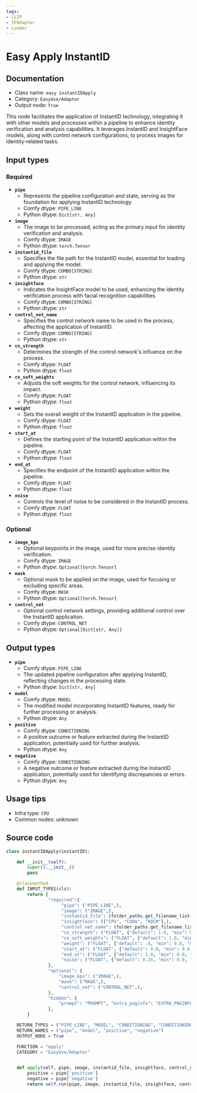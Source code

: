 ```yaml
---
tags:
- CLIP
- IPAdapter
- Loader
---
```


# Easy Apply InstantID
## Documentation
- Class name: `easy instantIDApply`
- Category: `EasyUse/Adapter`
- Output node: `True`

This node facilitates the application of InstantID technology, integrating it with other models and processes within a pipeline to enhance identity verification and analysis capabilities. It leverages InstantID and InsightFace models, along with control network configurations, to process images for identity-related tasks.
## Input types
### Required
- **`pipe`**
    - Represents the pipeline configuration and state, serving as the foundation for applying InstantID technology.
    - Comfy dtype: `PIPE_LINE`
    - Python dtype: `Dict[str, Any]`
- **`image`**
    - The image to be processed, acting as the primary input for identity verification and analysis.
    - Comfy dtype: `IMAGE`
    - Python dtype: `torch.Tensor`
- **`instantid_file`**
    - Specifies the file path for the InstantID model, essential for loading and applying the model.
    - Comfy dtype: `COMBO[STRING]`
    - Python dtype: `str`
- **`insightface`**
    - Indicates the InsightFace model to be used, enhancing the identity verification process with facial recognition capabilities.
    - Comfy dtype: `COMBO[STRING]`
    - Python dtype: `str`
- **`control_net_name`**
    - Specifies the control network name to be used in the process, affecting the application of InstantID.
    - Comfy dtype: `COMBO[STRING]`
    - Python dtype: `str`
- **`cn_strength`**
    - Determines the strength of the control network's influence on the process.
    - Comfy dtype: `FLOAT`
    - Python dtype: `float`
- **`cn_soft_weights`**
    - Adjusts the soft weights for the control network, influencing its impact.
    - Comfy dtype: `FLOAT`
    - Python dtype: `float`
- **`weight`**
    - Sets the overall weight of the InstantID application in the pipeline.
    - Comfy dtype: `FLOAT`
    - Python dtype: `float`
- **`start_at`**
    - Defines the starting point of the InstantID application within the pipeline.
    - Comfy dtype: `FLOAT`
    - Python dtype: `float`
- **`end_at`**
    - Specifies the endpoint of the InstantID application within the pipeline.
    - Comfy dtype: `FLOAT`
    - Python dtype: `float`
- **`noise`**
    - Controls the level of noise to be considered in the InstantID process.
    - Comfy dtype: `FLOAT`
    - Python dtype: `float`
### Optional
- **`image_kps`**
    - Optional keypoints in the image, used for more precise identity verification.
    - Comfy dtype: `IMAGE`
    - Python dtype: `Optional[torch.Tensor]`
- **`mask`**
    - Optional mask to be applied on the image, used for focusing or excluding specific areas.
    - Comfy dtype: `MASK`
    - Python dtype: `Optional[torch.Tensor]`
- **`control_net`**
    - Optional control network settings, providing additional control over the InstantID application.
    - Comfy dtype: `CONTROL_NET`
    - Python dtype: `Optional[Dict[str, Any]]`
## Output types
- **`pipe`**
    - Comfy dtype: `PIPE_LINE`
    - The updated pipeline configuration after applying InstantID, reflecting changes in the processing state.
    - Python dtype: `Dict[str, Any]`
- **`model`**
    - Comfy dtype: `MODEL`
    - The modified model incorporating InstantID features, ready for further processing or analysis.
    - Python dtype: `Any`
- **`positive`**
    - Comfy dtype: `CONDITIONING`
    - A positive outcome or feature extracted during the InstantID application, potentially used for further analysis.
    - Python dtype: `Any`
- **`negative`**
    - Comfy dtype: `CONDITIONING`
    - A negative outcome or feature extracted during the InstantID application, potentially used for identifying discrepancies or errors.
    - Python dtype: `Any`
## Usage tips
- Infra type: `CPU`
- Common nodes: unknown


## Source code
```python
class instantIDApply(instantID):

    def __init__(self):
        super().__init__()
        pass

    @classmethod
    def INPUT_TYPES(cls):
        return {
                "required":{
                     "pipe": ("PIPE_LINE",),
                     "image": ("IMAGE",),
                     "instantid_file": (folder_paths.get_filename_list("instantid"),),
                     "insightface": (["CPU", "CUDA", "ROCM"],),
                     "control_net_name": (folder_paths.get_filename_list("controlnet"),),
                     "cn_strength": ("FLOAT", {"default": 1.0, "min": 0.0, "max": 10.0, "step": 0.01}),
                     "cn_soft_weights": ("FLOAT", {"default": 1.0, "min": 0.0, "max": 1.0, "step": 0.001},),
                     "weight": ("FLOAT", {"default": .8, "min": 0.0, "max": 5.0, "step": 0.01, }),
                     "start_at": ("FLOAT", {"default": 0.0, "min": 0.0, "max": 1.0, "step": 0.001, }),
                     "end_at": ("FLOAT", {"default": 1.0, "min": 0.0, "max": 1.0, "step": 0.001, }),
                     "noise": ("FLOAT", {"default": 0.35, "min": 0.0, "max": 1.0, "step": 0.05, }),
                },
                "optional": {
                    "image_kps": ("IMAGE",),
                    "mask": ("MASK",),
                    "control_net": ("CONTROL_NET",),
                },
                "hidden": {
                    "prompt": "PROMPT", "extra_pnginfo": "EXTRA_PNGINFO", "my_unique_id": "UNIQUE_ID"
                },
        }

    RETURN_TYPES = ("PIPE_LINE", "MODEL", "CONDITIONING", "CONDITIONING")
    RETURN_NAMES = ("pipe", "model", "positive", "negative")
    OUTPUT_NODE = True

    FUNCTION = "apply"
    CATEGORY = "EasyUse/Adapter"


    def apply(self, pipe, image, instantid_file, insightface, control_net_name, cn_strength, cn_soft_weights, weight, start_at, end_at, noise, image_kps=None, mask=None, control_net=None, prompt=None, extra_pnginfo=None, my_unique_id=None):
        positive = pipe['positive']
        negative = pipe['negative']
        return self.run(pipe, image, instantid_file, insightface, control_net_name, cn_strength, cn_soft_weights, weight, start_at, end_at, noise, image_kps, mask, control_net, positive, negative, prompt, extra_pnginfo, my_unique_id)

```
